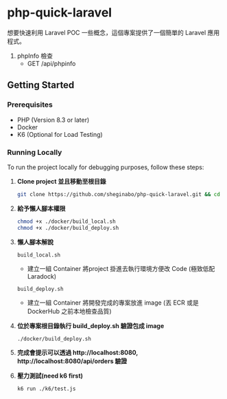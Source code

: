# php-quick-laravel

想要快速利用 Laravel POC 一些概念，這個專案提供了一個簡單的 Laravel 應用程式。
1. phpInfo 檢查
   - GET /api/phpinfo

## Getting Started
### Prerequisites

- PHP (Version 8.3 or later)
- Docker
- K6 (Optional for Load Testing)

### Running Locally

To run the project locally for debugging purposes, follow these steps:
1. **Clone project 並且移動至根目錄**
    ```bash
    git clone https://github.com/sheginabo/php-quick-laravel.git && cd php-quick-laravel
    ```
2. **給予懶人腳本權限**
    ```bash
    chmod +x ./docker/build_local.sh
    chmod +x ./docker/build_deploy.sh
    ```
3. **懶人腳本解說**
    ```
    build_local.sh
    ```
   - 建立一組 Container 將project 掛進去執行環境方便改 Code (極致低配 Laradock)
    ```
    build_deploy.sh
    ```
   - 建立一組 Container 將開發完成的專案放進 image (丟 ECR 或是 DockerHub 之前本地檢查品質)
4. **位於專案根目錄執行 build_deploy.sh 驗證包成 image**
    ```bash
    ./docker/build_deploy.sh
    ```
5. **完成會提示可以透過 http://localhost:8080, http://localhost:8080/api/orders 驗證**

6. **壓力測試(need k6 first)**
    ```bash
    k6 run ./k6/test.js
    ```
